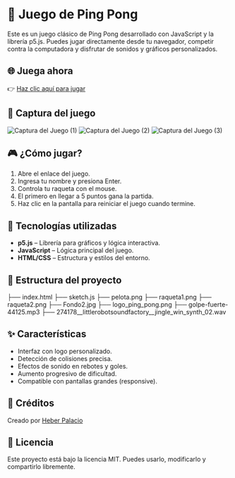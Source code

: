 # 🏓 Juego de Ping Pong

Este es un juego clásico de Ping Pong desarrollado con JavaScript y la librería p5.js. Puedes jugar directamente desde tu navegador, competir contra la computadora y disfrutar de sonidos y gráficos personalizados.

## 🌐 Juega ahora

👉 [Haz clic aquí para jugar](https://heberpalacio.github.io/juego-ping-pong/)

## 📸 Captura del juego

![Captura del Juego (1)](https://github.com/user-attachments/assets/9dd99cee-3f14-4f21-af46-5dcba6313c31)
![Captura del Juego (2)](https://github.com/user-attachments/assets/1d31f7d4-1b0d-482d-8a7b-ff67a9fbb687)
![Captura del Juego (3)](https://github.com/user-attachments/assets/18d65d09-b457-4575-9593-b0c6a2cddc04)

## 🎮 ¿Cómo jugar?

1. Abre el enlace del juego.
2. Ingresa tu nombre y presiona Enter.
3. Controla tu raqueta con el mouse.
4. El primero en llegar a 5 puntos gana la partida.
5. Haz clic en la pantalla para reiniciar el juego cuando termine.

## 🔧 Tecnologías utilizadas

- **p5.js** – Librería para gráficos y lógica interactiva.
- **JavaScript** – Lógica principal del juego.
- **HTML/CSS** – Estructura y estilos del entorno.

## 📁 Estructura del proyecto

├── index.html
├── sketch.js
├── pelota.png
├── raqueta1.png
├── raqueta2.png
├── Fondo2.jpg
├── logo_ping_pong.png
├── golpe-fuerte-44125.mp3
├── 274178__littlerobotsoundfactory__jingle_win_synth_02.wav


## ✨ Características

- Interfaz con logo personalizado.
- Detección de colisiones precisa.
- Efectos de sonido en rebotes y goles.
- Aumento progresivo de dificultad.
- Compatible con pantallas grandes (responsive).

## 🧠 Créditos

Creado por [Heber Palacio](https://github.com/heberpalacio)

## 📄 Licencia

Este proyecto está bajo la licencia MIT. Puedes usarlo, modificarlo y compartirlo libremente.
